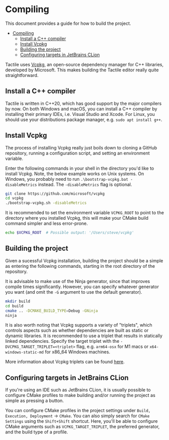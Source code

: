 # Compiling

This document provides a guide for how to build the project.

- [Compiling](#compiling)
  - [Install a C++ compiler](#install-a-c-compiler)
  - [Install Vcpkg](#install-vcpkg)
  - [Building the project](#building-the-project)
  - [Configuring targets in JetBrains CLion](#configuring-targets-in-jetbrains-clion)

Tactile uses [Vcpkg](https://github.com/microsoft/vcpkg), an open-source dependency manager for C++ libraries, developed by Microsoft. This makes building the Tactile editor really quite straightforward.

## Install a C++ compiler

Tactile is written in C++20, which has good support by the major compilers by now. On both Windows and macOS, you can install a C++ compiler by installing their primary IDEs, i.e. Visual Studio and Xcode. For Linux, you should use your distributions package manager, e.g. `sudo apt install g++`.

## Install Vcpkg

The process of installing Vcpkg really just boils down to cloning a GitHub repository, running a configuration script, and setting an environment variable.

Enter the following commands in your shell in the directory you'd like to install Vcpkg. Note, the below example works on Unix systems. On Windows, you probably need to run `.\bootstrap-vcpkg.bat -disableMetrics` instead. The `-disableMetrics` flag is optional.

```bash
git clone https://github.com/microsoft/vcpkg
cd vcpkg
./bootstrap-vcpkg.sh -disableMetrics
```

It is recommended to set the environment variable `VCPKG_ROOT` to point to the directory where you installed Vcpkg, this will make your CMake build command simpler and less error-prone.

```bash
echo $VCPKG_ROOT  # Possible output: '/Users/steve/vcpkg'
```

## Building the project

Given a sucessful Vcpkg installation, building the project should be a simple as entering the following commands, starting in the root directory of the repository.

It is advisable to make use of the Ninja generator, since that improves compile times significantly. However, you can specify whatever generator you want (and omit the `-G` argument to use the default generator).

```bash
mkdir build
cd build
cmake .. -DCMAKE_BUILD_TYPE=Debug -GNinja
ninja
```

It is also worth noting that Vcpkg supports a variety of "triplets", which controls aspects such as whether dependencies are built as static or dynamic libraries. It is recommended to use a triplet that results in statically linked dependencies. Specify the target triplet with the `-DVCPKG_TARGET_TRIPLET=<triplet>` flag, e.g. `arm64-osx` for M1 macs or `x64-windows-static-md` for x86_64 Windows machines.

More information about Vcpkg triplets can be found [here](https://github.com/microsoft/vcpkg/docs/users/triplets.md).

## Configuring targets in JetBrains CLion

If you're using an IDE such as JetBrains CLion, it is usually possible to configure CMake profiles to make building and/or running the project as simple as pressing a button.

You can configure CMake profiles in the project settings under `Build, Execution, Deployment` -> `CMake`. You can also simply search for `CMake Settings` using the `Shift+Shift` shortcut. Here, you'll be able to configure CMake arguments such as `VCPKG_TARGET_TRIPLET`, the preferred generator, and the build type of a profile.
